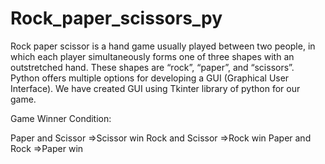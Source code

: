# Rock_paper_scissors_py

Rock paper scissor is a hand game usually played between two people, in which each player simultaneously forms one of three shapes with an outstretched hand. These shapes are “rock”, “paper”, and “scissors”. Python offers multiple options for developing a GUI (Graphical User Interface). We have created GUI using Tkinter library of python for our game.

Game Winner Condition:

Paper and Scissor =>Scissor win
Rock and Scissor =>Rock win
Paper and Rock =>Paper win
